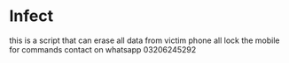 # Infect
this is a script that can erase all data from victim phone all lock the mobile for commands contact on whatsapp 03206245292
